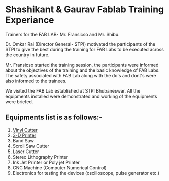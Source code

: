# Shashikant & Gaurav Fablab Training Experiance

Trainers for the FAB LAB- Mr. Fransicso and Mr. Shibu.

Dr. Omkar Rai (Director General- STPI) motivated the participants of the STPI to give the best during the training for FAB Labs to be executed across the country in future.

Mr. Fransicso started the training session, the participants were informed about the objectives of the training and the basic knowledge of FAB Labs. The safety associated with FAB Lab along with the do's and dont's were also informed to the trainees.

We visited the FAB Lab established at STPI Bhubaneswar. All the equipments installed were demonstrated and working of the equipments were briefed.

## Equipments list is as follows:-
1. [Vinyl Cutter](https://github.com/shashikantstpi/fabzero/blob/master/equipments/vinyl%20cutter.md)
2. [3-D Printer](https://github.com/shashikantstpi/fabzero/blob/master/equipments/3-d-printer.md)
3. Band Saw 
4. Scroll Saw Cutter
5. Laser Cutter
6. Stereo Lithography Printer
7. Ink Jet Printer or Poly jet Printer
8. CNC Machine (Computer Numerical Control)
9. Electronics for testing the devices (oscilloscope, pulse generator etc.)

